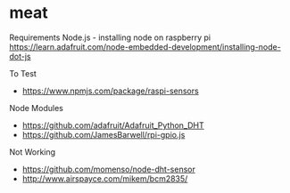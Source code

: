 # meat

Requirements
Node.js - installing node on raspberry pi https://learn.adafruit.com/node-embedded-development/installing-node-dot-js

To Test
* https://www.npmjs.com/package/raspi-sensors

Node Modules
* https://github.com/adafruit/Adafruit_Python_DHT
* https://github.com/JamesBarwell/rpi-gpio.js

Not Working
* https://github.com/momenso/node-dht-sensor
* http://www.airspayce.com/mikem/bcm2835/
